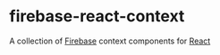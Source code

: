 # firebase-react-context
A collection of [Firebase](https://firebase.google.com/) context components for [React](https://reactjs.org/)
